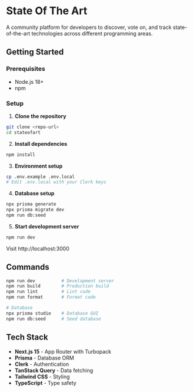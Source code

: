 # State Of The Art

A community platform for developers to discover, vote on, and track state-of-the-art technologies across different programming areas.

## Getting Started

### Prerequisites

- Node.js 18+
- npm

### Setup

1. **Clone the repository**

```bash
git clone <repo-url>
cd stateofart
```

2. **Install dependencies**

```bash
npm install
```

3. **Environment setup**

```bash
cp .env.example .env.local
# Edit .env.local with your Clerk keys
```

4. **Database setup**

```bash
npx prisma generate
npx prisma migrate dev
npm run db:seed
```

5. **Start development server**

```bash
npm run dev
```

Visit http://localhost:3000

## Commands

```bash
npm run dev          # Development server
npm run build        # Production build
npm run lint         # Lint code
npm run format       # Format code

# Database
npx prisma studio    # Database GUI
npm run db:seed      # Seed database
```

## Tech Stack

- **Next.js 15** - App Router with Turbopack
- **Prisma** - Database ORM
- **Clerk** - Authentication
- **TanStack Query** - Data fetching
- **Tailwind CSS** - Styling
- **TypeScript** - Type safety
